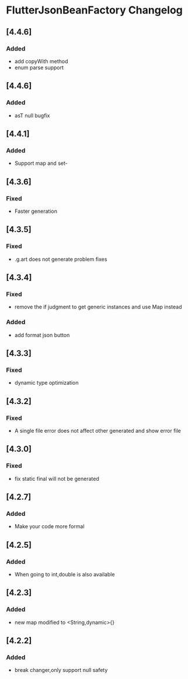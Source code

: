 <!-- Keep a Changelog guide -> https://keepachangelog.com -->

# FlutterJsonBeanFactory Changelog

## [4.4.6]
### Added
- add copyWith method
- enum parse support
## [4.4.6]
### Added
- asT null bugfix
## [4.4.1]
### Added
- Support map and set- 
## [4.3.6]
### Fixed
- Faster generation
## [4.3.5]
### Fixed
- .g.art does not generate problem fixes
## [4.3.4]
### Fixed
- remove the if judgment to get generic instances and use Map instead
### Added
- add format json button
## [4.3.3]
### Fixed
- dynamic type optimization
## [4.3.2]
### Fixed
- A single file error does not affect other generated and show error file
## [4.3.0]
### Fixed
- fix static final will not be generated
## [4.2.7]
### Added
- Make your code more formal
## [4.2.5]
### Added
- When going to int,double is also available
## [4.2.3]
### Added
- new map modified to <String,dynamic>{}
## [4.2.2]
### Added
- break changer,only support null safety